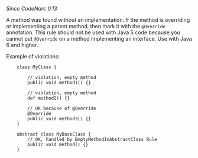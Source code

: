 
*Since CodeNarc 0.13*

A method was found without an implementation. If the method is overriding or implementing a parent method,
then mark it with the `@Override` annotation. This rule should not be used with Java 5 code because you cannot
put `@Override` on a method implementing an interface. Use with Java 6 and higher.

Example of violations:

```
    class MyClass {

        // violation, empty method
        public void method1() {}

        // violation, empty method
        def method2() {}

        // OK because of @Override
        @Override
        public void method3() {}
    }

    abstract class MyBaseClass {
        // OK, handled by EmptyMethodInAbstractClass Rule
        public void method() {}
    }
```

